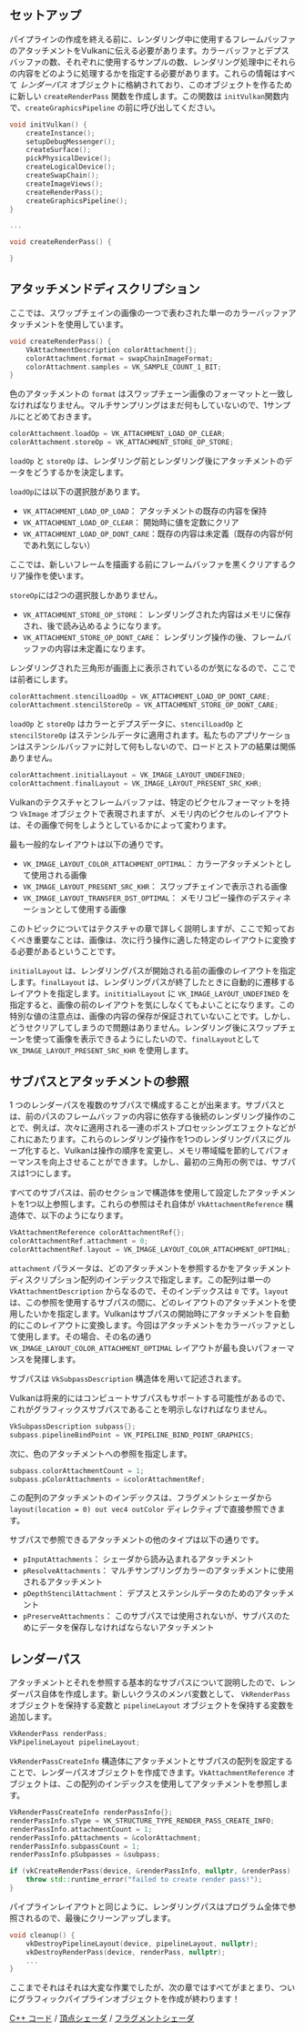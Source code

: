## セットアップ

パイプラインの作成を終える前に、レンダリング中に使用するフレームバッファのアタッチメントをVulkanに伝える必要があります。カラーバッファとデプスバッファの数、それぞれに使用するサンプルの数、レンダリング処理中にそれらの内容をどのように処理するかを指定する必要があります。これらの情報はすべて *レンダーパス* オブジェクトに格納されており、このオブジェクトを作るために新しい `createRenderPass` 関数を作成します。この関数は `initVulkan`関数内で、`createGraphicsPipeline` の前に呼び出してください。

```c++
void initVulkan() {
    createInstance();
    setupDebugMessenger();
    createSurface();
    pickPhysicalDevice();
    createLogicalDevice();
    createSwapChain();
    createImageViews();
    createRenderPass();
    createGraphicsPipeline();
}

...

void createRenderPass() {

}
```

## アタッチメンドディスクリプション

ここでは、スワップチェインの画像の一つで表わされた単一のカラーバッファアタッチメントを使用しています。

```c++
void createRenderPass() {
    VkAttachmentDescription colorAttachment{};
    colorAttachment.format = swapChainImageFormat;
    colorAttachment.samples = VK_SAMPLE_COUNT_1_BIT;
}
```

色のアタッチメントの `format` はスワップチェーン画像のフォーマットと一致しなければなりません。マルチサンプリングはまだ何もしていないので、1サンプルにとどめておきます。

```c++
colorAttachment.loadOp = VK_ATTACHMENT_LOAD_OP_CLEAR;
colorAttachment.storeOp = VK_ATTACHMENT_STORE_OP_STORE;
```

`loadOp` と `storeOp` は、レンダリング前とレンダリング後にアタッチメントのデータをどうするかを決定します。

`loadOp`には以下の選択肢があります。

* `VK_ATTACHMENT_LOAD_OP_LOAD`： アタッチメントの既存の内容を保持
* `VK_ATTACHMENT_LOAD_OP_CLEAR`： 開始時に値を定数にクリア
* `VK_ATTACHMENT_LOAD_OP_DONT_CARE`：既存の内容は未定義（既存の内容が何であれ気にしない）

ここでは、新しいフレームを描画する前にフレームバッファを黒くクリアするクリア操作を使います。

`storeOp`には2つの選択肢しかありません。

* `VK_ATTACHMENT_STORE_OP_STORE`： レンダリングされた内容はメモリに保存され、後で読み込めるようになります。
* `VK_ATTACHMENT_STORE_OP_DONT_CARE`： レンダリング操作の後、フレームバッファの内容は未定義になります。

レンダリングされた三角形が画面上に表示されているのが気になるので、ここでは前者にします。

```c++
colorAttachment.stencilLoadOp = VK_ATTACHMENT_LOAD_OP_DONT_CARE;
colorAttachment.stencilStoreOp = VK_ATTACHMENT_STORE_OP_DONT_CARE;
```

`loadOp` と `storeOp` はカラーとデプスデータに、`stencilLoadOp` と `stencilStoreOp` はステンシルデータに適用されます。私たちのアプリケーションはステンシルバッファに対して何もしないので、ロードとストアの結果は関係ありません。

```c++
colorAttachment.initialLayout = VK_IMAGE_LAYOUT_UNDEFINED;
colorAttachment.finalLayout = VK_IMAGE_LAYOUT_PRESENT_SRC_KHR;
```

Vulkanのテクスチャとフレームバッファは、特定のピクセルフォーマットを持つ `VkImage` オブジェクトで表現されますが、メモリ内のピクセルのレイアウトは、その画像で何をしようとしているかによって変わります。

最も一般的なレイアウトは以下の通りです。

* `VK_IMAGE_LAYOUT_COLOR_ATTACHMENT_OPTIMAL`： カラーアタッチメントとして使用される画像
* `VK_IMAGE_LAYOUT_PRESENT_SRC_KHR`： スワップチェインで表示される画像
* `VK_IMAGE_LAYOUT_TRANSFER_DST_OPTIMAL`： メモリコピー操作のデスティネーションとして使用する画像

このトピックについてはテクスチャの章で詳しく説明しますが、ここで知っておくべき重要なことは、画像は、次に行う操作に適した特定のレイアウトに変換する必要があるということです。

`initialLayout` は、レンダリングパスが開始される前の画像のレイアウトを指定します。`finalLayout` は、レンダリングパスが終了したときに自動的に遷移するレイアウトを指定します。`inititialLayout` に `VK_IMAGE_LAYOUT_UNDEFINED` を指定すると、画像の前のレイアウトを気にしなくてもよいことになります。この特別な値の注意点は、画像の内容の保存が保証されていないことです。しかし、どうせクリアしてしまうので問題はありません。レンダリング後にスワップチェーンを使って画像を表示できるようにしたいので、`finalLayout`として `VK_IMAGE_LAYOUT_PRESENT_SRC_KHR` を使用します。

## サブパスとアタッチメントの参照

1 つのレンダーパスを複数のサブパスで構成することが出来ます。サブパスとは、前のパスのフレームバッファの内容に依存する後続のレンダリング操作のことで、例えば、次々に適用される一連のポストプロセッシングエフェクトなどがこれにあたります。これらのレンダリング操作を1つのレンダリングパスにグループ化すると、Vulkanは操作の順序を変更し、メモリ帯域幅を節約してパフォーマンスを向上させることができます。しかし、最初の三角形の例では、サブパスは1つにします。

すべてのサブパスは、前のセクションで構造体を使用して設定したアタッチメントを1つ以上参照します。これらの参照はそれ自体が `VkAttachmentReference` 構造体で、以下のようになります。

```c++
VkAttachmentReference colorAttachmentRef{};
colorAttachmentRef.attachment = 0;
colorAttachmentRef.layout = VK_IMAGE_LAYOUT_COLOR_ATTACHMENT_OPTIMAL;
```

`attachment` パラメータは、どのアタッチメントを参照するかをアタッチメントディスクリプション配列のインデックスで指定します。この配列は単一の `VkAttachmentDescription` からなるので、そのインデックスは `0` です。`layout` は、この参照を使用するサブパスの間に、どのレイアウトのアタッチメントを使用したいかを指定します。Vulkanはサブパスの開始時にアタッチメントを自動的にこのレイアウトに変換します。今回はアタッチメントをカラーバッファとして使用します。その場合、その名の通り `VK_IMAGE_LAYOUT_COLOR_ATTACHMENT_OPTIMAL` レイアウトが最も良いパフォーマンスを発揮します。

サブパスは `VkSubpassDescription` 構造体を用いて記述されます。

Vulkanは将来的にはコンピュートサブパスもサポートする可能性があるので、これがグラフィックスサブパスであることを明示しなければなりません。

```c++
VkSubpassDescription subpass{};
subpass.pipelineBindPoint = VK_PIPELINE_BIND_POINT_GRAPHICS;
```

次に、色のアタッチメントへの参照を指定します。

```c++
subpass.colorAttachmentCount = 1;
subpass.pColorAttachments = &colorAttachmentRef;
```

この配列のアタッチメントのインデックスは、フラグメントシェーダから `layout(location = 0) out vec4 outColor` ディレクティブで直接参照できます。

サブパスで参照できるアタッチメントの他のタイプは以下の通りです。

* `pInputAttachments`： シェーダから読み込まれるアタッチメント
* `pResolveAttachments`： マルチサンプリングカラーのアタッチメントに使用されるアタッチメント
* `pDepthStencilAttachment`： デプスとステンシルデータのためのアタッチメント
* `pPreserveAttachments`： このサブパスでは使用されないが、サブパスのためにデータを保存しなければならないアタッチメント

## レンダーパス

アタッチメントとそれを参照する基本的なサブパスについて説明したので、レンダーパス自体を作成します。新しいクラスのメンバ変数として、 `VkRenderPass` オブジェクトを保持する変数と `pipelineLayout` オブジェクトを保持する変数を追加します。

```c++
VkRenderPass renderPass;
VkPipelineLayout pipelineLayout;
```

`VkRenderPassCreateInfo` 構造体にアタッチメントとサブパスの配列を設定することで、レンダーパスオブジェクトを作成できます。`VkAttachmentReference` オブジェクトは、この配列のインデックスを使用してアタッチメントを参照します。

```c++
VkRenderPassCreateInfo renderPassInfo{};
renderPassInfo.sType = VK_STRUCTURE_TYPE_RENDER_PASS_CREATE_INFO;
renderPassInfo.attachmentCount = 1;
renderPassInfo.pAttachments = &colorAttachment;
renderPassInfo.subpassCount = 1;
renderPassInfo.pSubpasses = &subpass;

if (vkCreateRenderPass(device, &renderPassInfo, nullptr, &renderPass) != VK_SUCCESS) {
    throw std::runtime_error("failed to create render pass!");
}
```

パイプラインレイアウトと同じように、レンダリングパスはプログラム全体で参照されるので、最後にクリーンアップします。

```c++
void cleanup() {
    vkDestroyPipelineLayout(device, pipelineLayout, nullptr);
    vkDestroyRenderPass(device, renderPass, nullptr);
    ...
}
```

ここまでそれはそれは大変な作業でしたが、次の章ではすべてがまとまり、ついにグラフィックパイプラインオブジェクトを作成が終わります！

[C++ コード](/code/11_render_passes.cpp) /
[頂点シェーダ](/code/09_shader_base.vert) /
[フラグメントシェーダ](/code/09_shader_base.frag)
